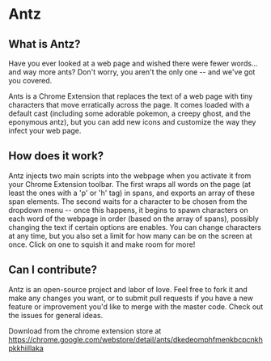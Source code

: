 # Antz

## What is Antz?
Have you ever looked at a web page and wished there were fewer words... and way more ants? Don't worry, you aren't the only one -- and we've got you covered.

Ants is a Chrome Extension that replaces the text of a web page with tiny characters that move erratically across the page. It comes loaded with a default cast (including some adorable pokemon, a creepy ghost, and the eponymous antz), but you can add new icons and customize the way they infect your web page.

## How does it work?
Antz injects two main scripts into the webpage when you activate it from your Chrome Extension toolbar. The first wraps all words on the page (at least the ones with a 'p' or 'h' tag) in spans, and exports an array of these span elements. The second waits for a character to be chosen from the dropdown menu -- once this happens, it begins to spawn characters on each word of the webpage in order (based on the array of spans), possibly changing the text if certain options are enables. You can change characters at any time, but you also set a limit for how many can be on the screen at once. Click on one to squish it and make room for more!

## Can I contribute?
Antz is an open-source project and labor of love. Feel free to fork it and make any changes you want, or to submit pull requests if you have a new feature or improvement you'd like to merge with the master code. Check out the issues for general ideas.

Download from the chrome extension store at https://chrome.google.com/webstore/detail/ants/dkedeomphfmenkbcpcnkhpkkhiillaka
